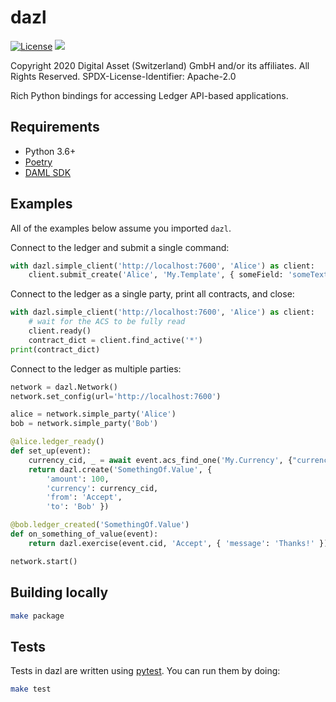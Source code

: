 dazl
====

[![License](https://img.shields.io/badge/License-Apache%202.0-blue.svg)](https://github.com/digital-asset/dazl-client/blob/master/LICENSE)
<a href="https://circleci.com/gh/digital-asset/dazl-client">
<img src="https://circleci.com/gh/digital-asset/dazl-client.svg?style=svg">
</a>

Copyright 2020 Digital Asset (Switzerland) GmbH and/or its affiliates. All Rights Reserved.
SPDX-License-Identifier: Apache-2.0


Rich Python bindings for accessing Ledger API-based applications.

Requirements
------------
* Python 3.6+
* [Poetry](https://python-poetry.org/)
* [DAML SDK](https://www.daml.com)

Examples
--------

All of the examples below assume you imported `dazl`.

Connect to the ledger and submit a single command:

```py
with dazl.simple_client('http://localhost:7600', 'Alice') as client:
    client.submit_create('Alice', 'My.Template', { someField: 'someText' })
```

Connect to the ledger as a single party, print all contracts, and close:

```py
with dazl.simple_client('http://localhost:7600', 'Alice') as client:
    # wait for the ACS to be fully read
    client.ready()
    contract_dict = client.find_active('*')
print(contract_dict)
```

Connect to the ledger as multiple parties:

```py
network = dazl.Network()
network.set_config(url='http://localhost:7600')

alice = network.simple_party('Alice')
bob = network.simple_party('Bob')

@alice.ledger_ready()
def set_up(event):
    currency_cid, _ = await event.acs_find_one('My.Currency', {"currency": "USD"})
    return dazl.create('SomethingOf.Value', {
        'amount': 100,
        'currency': currency_cid,
        'from': 'Accept',
        'to': 'Bob' })

@bob.ledger_created('SomethingOf.Value')
def on_something_of_value(event):
    return dazl.exercise(event.cid, 'Accept', { 'message': 'Thanks!' })

network.start()
```


Building locally
----------------
```sh
make package
```

Tests
-----

Tests in dazl are written using [pytest](https://docs.pytest.org/en/latest/). You can run them by doing:

```sh
make test
```
